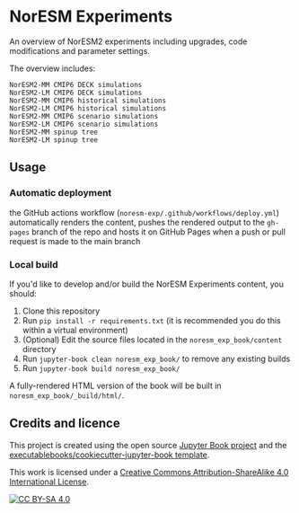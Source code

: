# NorESM Experiments

An overview of NorESM2 experiments including upgrades, code modifications and parameter settings.

The overview includes:

    NorESM2-MM CMIP6 DECK simulations
    NorESM2-LM CMIP6 DECK simulations
    NorESM2-MM CMIP6 historical simulations
    NorESM2-LM CMIP6 historical simulations
    NorESM2-MM CMIP6 scenario simulations
    NorESM2-LM CMIP6 scenario simulations
    NorESM2-MM spinup tree
    NorESM2-LM spinup tree

## Usage

### Automatic deployment

the GitHub actions workflow (`noresm-exp/.github/workflows/deploy.yml`) automatically renders the content, pushes the rendered output to the `gh-pages` branch of the repo and hosts it on GitHub Pages when a push or pull request is made to the main branch


### Local build

If you'd like to develop and/or build the NorESM Experiments content, you should:

1. Clone this repository
2. Run `pip install -r requirements.txt` (it is recommended you do this within a virtual environment)
3. (Optional) Edit the source files located in the `noresm_exp_book/content` directory
4. Run `jupyter-book clean noresm_exp_book/` to remove any existing builds
5. Run `jupyter-book build noresm_exp_book/`

A fully-rendered HTML version of the book will be built in `noresm_exp_book/_build/html/`.

## Credits and licence

This project is created using the open source [Jupyter Book project](https://jupyterbook.org/) and the [executablebooks/cookiecutter-jupyter-book template](https://github.com/executablebooks/cookiecutter-jupyter-book).  

This work is licensed under a
[Creative Commons Attribution-ShareAlike 4.0 International License](http://creativecommons.org/licenses/by-sa/4.0/).

[![CC BY-SA 4.0](https://licensebuttons.net/l/by-sa/4.0/88x31.png)](http://creativecommons.org/licenses/by-sa/4.0/)

